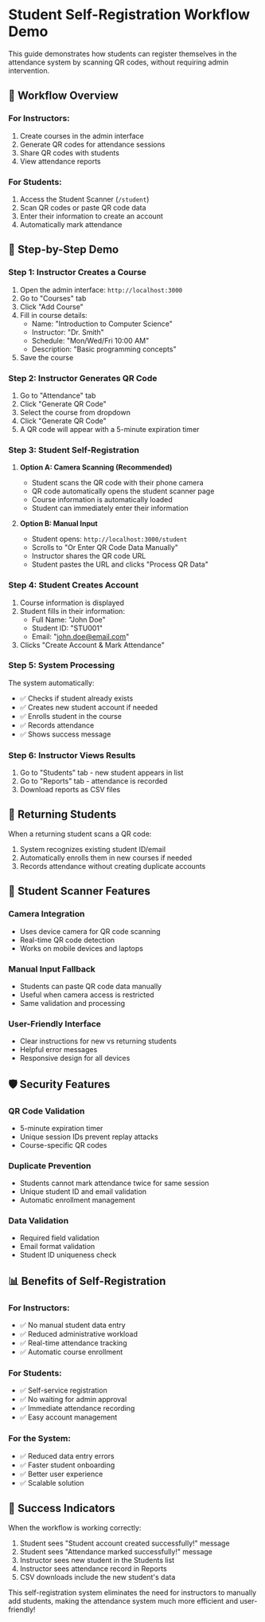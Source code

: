 # Student Self-Registration Workflow Demo

This guide demonstrates how students can register themselves in the attendance system by scanning QR codes, without requiring admin intervention.

## 🎯 Workflow Overview

### For Instructors:
1. Create courses in the admin interface
2. Generate QR codes for attendance sessions
3. Share QR codes with students
4. View attendance reports

### For Students:
1. Access the Student Scanner (`/student`)
2. Scan QR codes or paste QR code data
3. Enter their information to create an account
4. Automatically mark attendance

## 🚀 Step-by-Step Demo

### Step 1: Instructor Creates a Course
1. Open the admin interface: `http://localhost:3000`
2. Go to "Courses" tab
3. Click "Add Course"
4. Fill in course details:
   - Name: "Introduction to Computer Science"
   - Instructor: "Dr. Smith"
   - Schedule: "Mon/Wed/Fri 10:00 AM"
   - Description: "Basic programming concepts"
5. Save the course

### Step 2: Instructor Generates QR Code
1. Go to "Attendance" tab
2. Click "Generate QR Code"
3. Select the course from dropdown
4. Click "Generate QR Code"
5. A QR code will appear with a 5-minute expiration timer

### Step 3: Student Self-Registration
1. **Option A: Camera Scanning (Recommended)**
   - Student scans the QR code with their phone camera
   - QR code automatically opens the student scanner page
   - Course information is automatically loaded
   - Student can immediately enter their information

2. **Option B: Manual Input**
   - Student opens: `http://localhost:3000/student`
   - Scrolls to "Or Enter QR Code Data Manually"
   - Instructor shares the QR code URL
   - Student pastes the URL and clicks "Process QR Data"

### Step 4: Student Creates Account
1. Course information is displayed
2. Student fills in their information:
   - Full Name: "John Doe"
   - Student ID: "STU001"
   - Email: "john.doe@email.com"
3. Clicks "Create Account & Mark Attendance"

### Step 5: System Processing
The system automatically:
- ✅ Checks if student already exists
- ✅ Creates new student account if needed
- ✅ Enrolls student in the course
- ✅ Records attendance
- ✅ Shows success message

### Step 6: Instructor Views Results
1. Go to "Students" tab - new student appears in list
2. Go to "Reports" tab - attendance is recorded
3. Download reports as CSV files

## 🔄 Returning Students

When a returning student scans a QR code:
1. System recognizes existing student ID/email
2. Automatically enrolls them in new courses if needed
3. Records attendance without creating duplicate accounts

## 📱 Student Scanner Features

### Camera Integration
- Uses device camera for QR code scanning
- Real-time QR code detection
- Works on mobile devices and laptops

### Manual Input Fallback
- Students can paste QR code data manually
- Useful when camera access is restricted
- Same validation and processing

### User-Friendly Interface
- Clear instructions for new vs returning students
- Helpful error messages
- Responsive design for all devices

## 🛡️ Security Features

### QR Code Validation
- 5-minute expiration timer
- Unique session IDs prevent replay attacks
- Course-specific QR codes

### Duplicate Prevention
- Students cannot mark attendance twice for same session
- Unique student ID and email validation
- Automatic enrollment management

### Data Validation
- Required field validation
- Email format validation
- Student ID uniqueness check

## 📊 Benefits of Self-Registration

### For Instructors:
- ✅ No manual student data entry
- ✅ Reduced administrative workload
- ✅ Real-time attendance tracking
- ✅ Automatic course enrollment

### For Students:
- ✅ Self-service registration
- ✅ No waiting for admin approval
- ✅ Immediate attendance recording
- ✅ Easy account management

### For the System:
- ✅ Reduced data entry errors
- ✅ Faster student onboarding
- ✅ Better user experience
- ✅ Scalable solution

## 🎉 Success Indicators

When the workflow is working correctly:
1. Student sees "Student account created successfully!" message
2. Student sees "Attendance marked successfully!" message
3. Instructor sees new student in the Students list
4. Instructor sees attendance record in Reports
5. CSV downloads include the new student's data

This self-registration system eliminates the need for instructors to manually add students, making the attendance system much more efficient and user-friendly!
